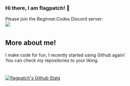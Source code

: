 ### Hi there, I am flagpatch! 👋
Please join the Beginner.Codes Discord server:
<br>
<a href="https://discord.gg/FGH5tDynnh" alt="Beginner.Codes"><img src="https://img.shields.io/badge/-Discord-5865F2?style=for-the-badge&logoColor=white&logo=discord&labelColor=4855E2"/></a>
#
## More about me!
I make code for fun, I recently started using Github again!
<br>
You can check my repositories to your liking.
#
[![flagpatch's Github Stats](https://github-readme-stats.vercel.app/api?username=flagpatch)](https://github.com/anuraghazra/github-readme-stats)

